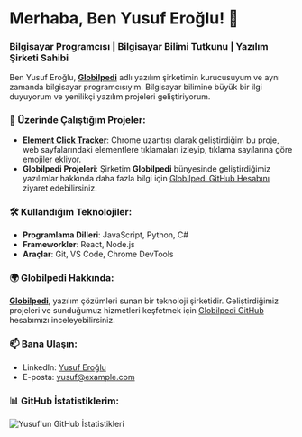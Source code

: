 # Merhaba, Ben Yusuf Eroğlu! 👋

### Bilgisayar Programcısı | Bilgisayar Bilimi Tutkunu | Yazılım Şirketi Sahibi

Ben Yusuf Eroğlu, **[Globilpedi](https://github.com/globilpedi)** adlı yazılım şirketimin kurucusuyum ve aynı zamanda bilgisayar programcısıyım. Bilgisayar bilimine büyük bir ilgi duyuyorum ve yenilikçi yazılım projeleri geliştiriyorum.

### 🚀 Üzerinde Çalıştığım Projeler:
- **[Element Click Tracker](https://github.com/erogluyusuf/element-click-tracker)**: Chrome uzantısı olarak geliştirdiğim bu proje, web sayfalarındaki elementlere tıklamaları izleyip, tıklama sayılarına göre emojiler ekliyor.
- **Globilpedi Projeleri**: Şirketim **Globilpedi** bünyesinde geliştirdiğimiz yazılımlar hakkında daha fazla bilgi için [Globilpedi GitHub Hesabını](https://github.com/globilpedi) ziyaret edebilirsiniz.

### 🛠️ Kullandığım Teknolojiler:
- **Programlama Dilleri**: JavaScript, Python, C#
- **Frameworkler**: React, Node.js
- **Araçlar**: Git, VS Code, Chrome DevTools

### 🌍 Globilpedi Hakkında:
**[Globilpedi](https://github.com/globilpedi)**, yazılım çözümleri sunan bir teknoloji şirketidir. Geliştirdiğimiz projeleri ve sunduğumuz hizmetleri keşfetmek için [Globilpedi GitHub](https://github.com/globilpedi) hesabımızı inceleyebilirsiniz.

### 📫 Bana Ulaşın:
- LinkedIn: [Yusuf Eroğlu](https://linkedin.com/in/erogluyusuf)
- E-posta: yusuf@example.com

### 📊 GitHub İstatistiklerim:
![Yusuf'un GitHub İstatistikleri](https://github-readme-stats.vercel.app/api?username=erogluyusuf&show_icons=true&theme=radical)

